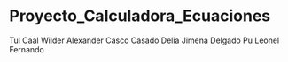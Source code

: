 # Proyecto_Calculadora_Ecuaciones
Tul Caal Wilder Alexander 
Casco Casado Delia Jimena
Delgado Pu Leonel Fernando
